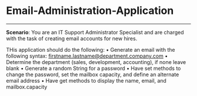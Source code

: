 # Email-Administration-Application

------------------------------------------------------------------------------------------------------------------------------------------------------------

**Scenario**: You are an IT Support Administrator Specialist and are charged with the task of creating email accounts for new hires.

THis application should do the following:
• Generate an email with the following syntax: firstname.lastname@department.company.com
• Determine the department (sales, development, accounting), if none leave blank
• Generate a random String for a password
• Have set methods to change the password, set the mailbox capacity, and define an alternate email address
• Have get methods to display the name, email, and mailbox.capacity
